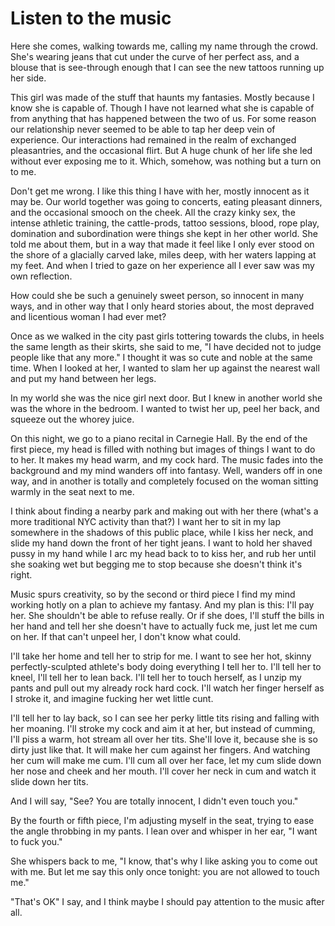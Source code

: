 
# Listen to the music


Here she comes, walking towards me, calling my name through the crowd.
She's wearing jeans that cut under the curve of her perfect ass, and a
blouse that is see-through enough that I can see the new tattoos running
up her side.

This girl was made of the stuff that haunts my fantasies. Mostly because
I know she is capable of. Though I have not learned what she is capable
of from anything that has happened between the two of us. For some
reason our relationship never seemed to be able to tap her deep vein
of experience. Our interactions had remained in the realm of exchanged
pleasantries, and the occasional flirt. But A huge chunk of her life she
led without ever exposing me to it. Which, somehow, was nothing but a
turn on to me.

Don't get me wrong. I like this thing I have with her, mostly innocent
as it may be. Our world together was going to concerts, eating pleasant
dinners, and the occasional smooch on the cheek. All the crazy kinky
sex, the intense athletic training, the cattle-prods, tattoo sessions,
blood, rope play, domination and subordination were things she kept in
her other world. She told me about them, but in a way that made it feel
like I only ever stood on the shore of a glacially carved lake, miles
deep, with her waters lapping at my feet. And when I tried to gaze on
her experience all I ever saw was my own reflection.

How could she be such a genuinely sweet person, so innocent in many
ways, and in other way that I only heard stories about, the most
depraved and licentious woman I had ever met?

Once as we walked in the city past girls tottering towards the clubs, in
heels the same length as their skirts, she said to me, "I have decided
not to judge people like that any more." I thought it was so cute and
noble at the same time. When I looked at her, I wanted to slam her up
against the nearest wall and put my hand between her legs.

In my world she was the nice girl next door. But I knew in another world
she was the whore in the bedroom. I wanted to twist her up, peel her
back, and squeeze out the whorey juice.

On this night, we go to a piano recital in Carnegie Hall. By the end of
the first piece, my head is filled with nothing but images of things I
want to do to her. It makes my head warm, and my cock hard. The music
fades into the background and my mind wanders off into fantasy. Well,
wanders off in one way, and in another is totally and completely focused
on the woman sitting warmly in the seat next to me.

I think about finding a nearby park and making out with her there
(what's a more traditional NYC activity than that?) I want her to sit
in my lap somewhere in the shadows of this public place, while I kiss
her neck, and slide my hand down the front of her tight jeans. I want
to hold her shaved pussy in my hand while I arc my head back to to kiss
her, and rub her until she soaking wet but begging me to stop because
she doesn't think it's right.

Music spurs creativity, so by the second or third piece I find my mind
working hotly on a plan to achieve my fantasy. And my plan is this: I'll
pay her. She shouldn't be able to refuse really. Or if she does, I'll
stuff the bills in her hand and tell her she doesn't have to actually
fuck me, just let me cum on her. If that can't unpeel her, I don't know
what could.

I'll take her home and tell her to strip for me. I want to see her hot,
skinny perfectly-sculpted athlete's body doing everything I tell her
to. I'll tell her to kneel, I'll tell her to lean back. I'll tell her
to touch herself, as I unzip my pants and pull out my already rock hard
cock. I'll watch her finger herself as I stroke it, and imagine fucking
her wet little cunt.

I'll tell her to lay back, so I can see her perky little tits rising
and falling with her moaning. I'll stroke my cock and aim it at her,
but instead of cumming, I'll piss a warm, hot stream all over her tits.
She'll love it, because she is so dirty just like that. It will make her
cum against her fingers. And watching her cum will make me cum. I'll
cum all over her face, let my cum slide down her nose and cheek and her
mouth. I'll cover her neck in cum and watch it slide down her tits.

And I will say, "See? You are totally innocent, I didn't even touch
you."

By the fourth or fifth piece, I'm adjusting myself in the seat, trying
to ease the angle throbbing in my pants. I lean over and whisper in her
ear, "I want to fuck you."

She whispers back to me, "I know, that's why I like asking you to come
out with me. But let me say this only once tonight: you are not allowed
to touch me."

"That's OK" I say, and I think maybe I should pay attention to the music
after all.




